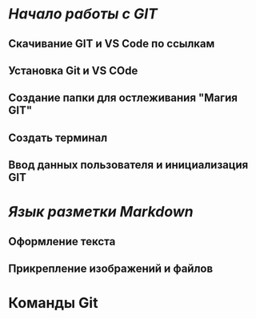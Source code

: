# *Начало работы с GIT*
## Скачивание GIT и VS Code по ссылкам
## Установка Git и VS COde
## Создание папки для остлеживания "Магия GIT"
## Создать терминал
## Ввод данных пользователя и инициализация GIT 
# *Язык разметки Markdown*
## Оформление текста
## Прикрепление изображений и файлов
# Команды Git
 
